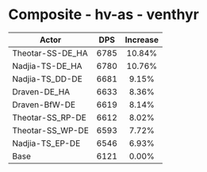 # Composite - hv-as - venthyr
| Actor | DPS | Increase |
|---|:---:|:---:|
|Theotar-SS-DE_HA|6785|10.84%|
|Nadjia-TS-DE_HA|6780|10.76%|
|Nadjia-TS_DD-DE|6681|9.15%|
|Draven-DE_HA|6633|8.36%|
|Draven-BfW-DE|6619|8.14%|
|Theotar-SS_RP-DE|6612|8.02%|
|Theotar-SS_WP-DE|6593|7.72%|
|Nadjia-TS_EP-DE|6546|6.93%|
|Base|6121|0.00%|
